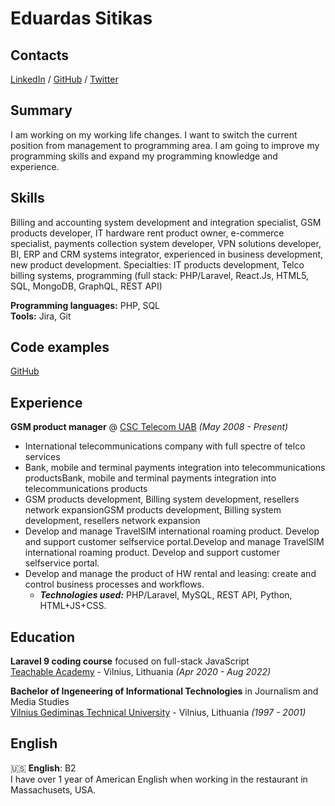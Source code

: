 # Eduardas Sitikas

## Contacts
[LinkedIn](https://www.linkedin.com/in/edichkas/) / [GitHub](https://github.com/edichkas/) / [Twitter](https://twitter.com/edichkas/) 

## Summary
I am working on my working life changes. I want to switch the current position from management to programming area. I am going to improve my programming skills and expand my programming knowledge and experience.
## Skills
Billing and accounting system development and integration specialist, GSM products developer, IT hardware rent product owner, e-commerce specialist, payments collection system developer, VPN solutions developer, BI, ERP and CRM systems integrator, experienced in business development, new product development.
Specialties: IT products development, Telco billing systems, programming (full stack: PHP/Laravel, React.Js, HTML5, SQL, MongoDB, GraphQL, REST API)

**Programming languages:** PHP, SQL<br>
**Tools:** Jira, Git
## Code examples
[GitHub](https://github.com/edichkas/) 
## Experience

**GSM product manager** @ [CSC Telecom UAB](https://www.csc.lt/) _(May 2008 - Present)_ <br>
- International telecommunications company with full spectre of telco services
- Bank, mobile and terminal payments integration into telecommunications productsBank, mobile and terminal payments integration into telecommunications products
- GSM products development, Billing system development, resellers network expansionGSM products development, Billing system development, resellers network expansion
- Develop and manage TravelSIM international roaming product. Develop and support customer selfservice portal.Develop and manage TravelSIM international roaming product. Develop and support customer selfservice portal. 
- Develop and manage the product of HW rental and leasing: create and control business processes and workflows.
  - **_Technologies used:_** PHP/Laravel, MySQL, REST API, Python, HTML+JS+CSS.
## Education

**Laravel 9 coding course** focused on full-stack JavaScript<br>
[Teachable Academy](https://www.teachable.com/) - Vilnius, Lithuania _(Apr 2020 - Aug 2022)_ <br>

**Bachelor of Ingeneering of Informational Technologies** in Journalism and Media Studies<br>
[Vilnius Gediminas Technical University](https://www.vgtu.lt/) - Vilnius, Lithuania _(1997 - 2001)_
## English
🇺🇸 **English**: B2 <br>
I have over 1 year of American English when working in the restaurant in Massachusets, USA.
